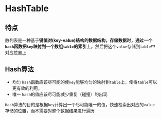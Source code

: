 # HashTable

## 特点

散列表是一种基于**键值对(key-value)**结构的数据结构，存储数据时，通过一个`hash`函数把`key`映射到一个数组`table`的**索引**上，然后把这个`value`存储到`table`中对应位置上

## Hash算法

- 均匀
    `hash`函数应该尽可能的使`key`能够均匀的映射到`table`上，使得`table`可以更有效的利用。
- 唯一
    `hash`的值应该尽可能减少重复（碰撞）的出现

`Hash`算法的目的是根据`key`计算出一个尽可能唯一的值，快速检索出对应的`value`存储的位置，而不需要对整个数据结果进行遍历

